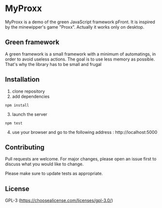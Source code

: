 # MyProxx

MyProxx is a demo of the green JavaScript framework pFront. It is inspired by the minewipper's game "Proxx".
Actually it works only on desktop.

## Green framework
A green framework is a small framework with a minimum of automatings, in order to avoid useless actions. The goal is to use less memory as possible. That's why the library has to be small and frugal 

## Installation

1. clone repository
2. add dependencies 
```
npm install
```
3. launch the server
```
npm test
```
4. use your browser and go to the following address : http://localhost:5000

## Contributing
Pull requests are welcome. For major changes, please open an issue first to discuss what you would like to change.

Please make sure to update tests as appropriate.

## License
GPL-3 (https://choosealicense.com/licenses/gpl-3.0/)